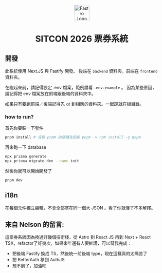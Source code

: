 <div align=center>

<img src="https://sitcon.org/branding/assets/logos/logo.svg" alt="Fastro Logo" width="50">

# SITCON 2026 票券系統

</div>

## 開發

此系統使用 Next.JS 與 Fastify 開發。
後端在 `backend` 資料夾，前端在 `frontend` 資料夾。

在跑起來前，請記得設定 .env 檔案，範例請看 `.env.example` 。
因為某些原因，請記得把 env 檔案放在前端跟後端的資料夾中。

如果只有要跑前端／後端記得先 `cd` 到相應的資料夾。一起跑就在根目錄。

### how to run?
首先你要裝一下套件
```bash
pnpm install # 沒有 pnpm 的話請先安裝 pnpm -> npm install -g pnpm
```

再來跑一下 database
```bash
npx prisma generate
npx prisma migrate dev --name init
```

然後你就可以開始開發了
```bash
pnpm dev
```

## i18n

在每個元件獨立編輯，不會全部塞在同一個大 JSON 。看了你就懂了不多解釋。

## 來自 Nelson 的留言:

這票券系統因為換過好幾個技術棧，從 Astro 到 React JS 再到 Next + React TSX，refactor了好幾次，如果來年還有人要維護，可以幫我完成：

- 把後端 Fastify 換成 TS，然後統一前後端 type，現在這樣真的太痛苦了
- 把 BetterAuth 移到 AuthJS
- 想不到了，加油吧
